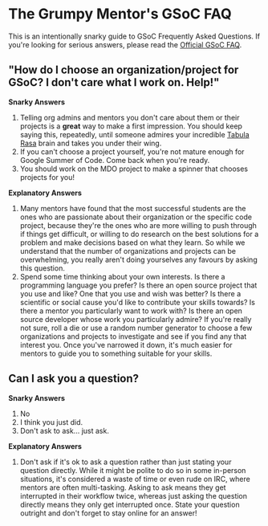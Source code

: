 # The Grumpy Mentor's GSoC FAQ #

This is an intentionally snarky guide to GSoC Frequently Asked Questions.  If you're looking for serious answers, please read the  [Official GSoC FAQ](http://www.google-melange.com/gsoc/document/show/gsoc_program/google/gsoc2015/help_page).


## "How do I choose an organization/project for GSoC?  I don't care what I work on.  Help!" ##

**Snarky Answers**
  1. Telling org admins and mentors you don't care about them or their projects is a **great** way to make a first impression.  You should keep saying this, repeatedly, until someone admires your incredible [Tabula Rasa](http://en.wikipedia.org/wiki/Tabula_rasa) brain and takes you under their wing.
  1. If you can't choose a project yourself, you're not mature enough for Google Summer of Code.  Come back when you're ready.
  1. You should work on the MDO project to make a spinner that chooses projects for you!

**Explanatory Answers**
  1. Many mentors have found that the most successful students are the ones who are passionate about their organization or the specific code project, because they're the ones who are more willing to push through if things get difficult, or willing to do research on the best solutions for a problem and make decisions based on what they learn.  So while we understand that the number of organizations and projects can be overwhelming, you really aren't doing yourselves any favours by asking this question.
  1. Spend some time thinking about your own interests.  Is there a programming language you prefer?  Is there an open source project that you use and like?  One that you use and wish was better?  Is there a scientific or social cause you'd like to contribute your skills towards?   Is there a mentor you particularly want to work with?  Is there an open source developer whose work you particularly admire?  If you're really not sure, roll a die or use a random number generator to choose a few organizations and projects to investigate and see if you find any that interest you.  Once you've narrowed it down, it's much easier for mentors to guide you to something suitable for your skills.

## Can I ask you a question? ##

**Snarky Answers**
  1. No
  1. I think you just did.
  1. Don't ask to ask... just ask.

**Explanatory Answers**
  1. Don't ask if it's ok to ask a question rather than just stating your question directly.  While it might be polite to do so in some in-person situations, it's considered a waste of time or even rude on IRC, where mentors are often multi-tasking.  Asking to ask means they get interrupted in their workflow twice, whereas just asking the question directly means they only get interrupted once.  State your question outright and don't forget to stay online for an answer!